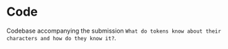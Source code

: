 # Code

Codebase accompanying the submission `What do tokens know about their characters and how do they know it?`.
